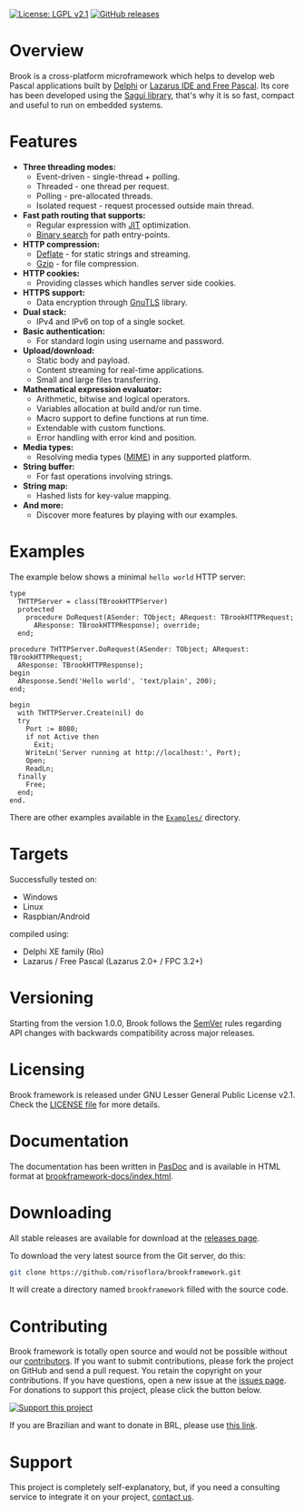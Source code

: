 [![License: LGPL v2.1](https://img.shields.io/badge/License-LGPL%20v2.1-lemmon.svg)](https://github.com/risoflora/brookframework/blob/master/LICENSE)
[![GitHub releases](https://img.shields.io/github/v/release/risoflora/brookframework?color=lemmon)](https://github.com/risoflora/brookframework/releases)

# Overview

Brook is a cross-platform microframework which helps to develop web Pascal applications built by [Delphi](<https://en.wikipedia.org/wiki/Delphi_(software)>) or [Lazarus IDE and Free Pascal](<https://en.wikipedia.org/wiki/Lazarus_(IDE)>). Its core has been developed using the [Sagui library](https://risoflora.github.io/libsagui), that's why it is so fast, compact and useful to run on embedded systems.

# Features

- **Three threading modes:**
  - Event-driven - single-thread + polling.
  - Threaded - one thread per request.
  - Polling - pre-allocated threads.
  - Isolated request - request processed outside main thread.
- **Fast path routing that supports:**
  - Regular expression with [JIT](https://www.pcre.org/current/doc/html/pcre2jit.html) optimization.
  - [Binary search](https://en.wikipedia.org/wiki/Binary_search_algorithm) for path entry-points.
- **HTTP compression:**
  - [Deflate](https://en.wikipedia.org/wiki/DEFLATE) - for static strings and streaming.
  - [Gzip](https://en.wikipedia.org/wiki/Gzip) - for file compression.
- **HTTP cookies:**
  - Providing classes which handles server side cookies.
- **HTTPS support:**
  - Data encryption through [GnuTLS](https://www.gnutls.org) library.
- **Dual stack:**
  - IPv4 and IPv6 on top of a single socket.
- **Basic authentication:**
  - For standard login using username and password.
- **Upload/download:**
  - Static body and payload.
  - Content streaming for real-time applications.
  - Small and large files transferring.
- **Mathematical expression evaluator:**
  - Arithmetic, bitwise and logical operators.
  - Variables allocation at build and/or run time.
  - Macro support to define functions at run time.
  - Extendable with custom functions.
  - Error handling with error kind and position.
- **Media types:**
  - Resolving media types ([MIME](https://en.wikipedia.org/wiki/MIME)) in any supported platform.
- **String buffer:**
  - For fast operations involving strings.
- **String map:**
  - Hashed lists for key-value mapping.
- **And more:**
  - Discover more features by playing with our examples.

# Examples

The example below shows a minimal `hello world` HTTP server:

```delphi
type
  THTTPServer = class(TBrookHTTPServer)
  protected
    procedure DoRequest(ASender: TObject; ARequest: TBrookHTTPRequest;
      AResponse: TBrookHTTPResponse); override;
  end;

procedure THTTPServer.DoRequest(ASender: TObject; ARequest: TBrookHTTPRequest;
  AResponse: TBrookHTTPResponse);
begin
  AResponse.Send('Hello world', 'text/plain', 200);
end;

begin
  with THTTPServer.Create(nil) do
  try
    Port := 8080;
    if not Active then
      Exit;
    WriteLn('Server running at http://localhost:', Port);
    Open;
    ReadLn;
  finally
    Free;
  end;
end.
```

There are other examples available in the [`Examples/`](https://github.com/risoflora/brookframework/tree/master/Examples) directory.

# Targets

Successfully tested on:

- Windows
- Linux
- Raspbian/Android

compiled using:

- Delphi XE family (Rio)
- Lazarus / Free Pascal (Lazarus 2.0+ / FPC 3.2+)

# Versioning

Starting from the version 1.0.0, Brook follows the [SemVer](https://semver.org) rules regarding API changes with backwards compatibility across major releases.

# Licensing

Brook framework is released under GNU Lesser General Public License v2.1. Check the [LICENSE file](https://github.com/risoflora/brookframework/blob/master/LICENSE) for more details.

# Documentation

The documentation has been written in [PasDoc](https://github.com/pasdoc/pasdoc) and is available in HTML format at [brookframework-docs/index.html](https://risoflora.github.io/brookframework-docs/index.html).

# Downloading

All stable releases are available for download at the [releases page](https://github.com/risoflora/brookframework/releases).

To download the very latest source from the Git server, do this:

```bash
git clone https://github.com/risoflora/brookframework.git
```

It will create a directory named `brookframework` filled with the source code.

# Contributing

Brook framework is totally open source and would not be possible without our [contributors](https://github.com/risoflora/brookframework/blob/master/THANKS). If you want to submit contributions, please fork the project on GitHub and send a pull request. You retain the copyright on your contributions. If you have questions, open a new issue at the [issues page](https://github.com/risoflora/brookframework/issues). For donations to support this project, please click the button below.

[![Support this project](https://www.paypalobjects.com/en_US/GB/i/btn/btn_donateCC_LG.gif)](https://www.paypal.com/cgi-bin/webscr?cmd=_donations&business=silvioprog%40gmail%2ecom&lc=US&item_name=brookframework&item_number=brookframework&currency_code=USD&bn=PP%2dDonationsBF%3aproject%2dsupport%2ejpg%3aNonHosted)

If you are Brazilian and want to donate in BRL, please use [this link](https://www.paypal.com/donate/?token=vDyeYvx9MxzmsrlFnCh5txF7uKHrf1AlM48B86MB-wFzJ7LfcUjc7I1X8newMVSm1DZJeW&country.x=US&locale.x=).

# Support

This project is completely self-explanatory, but, if you need a consulting service to integrate it on your project, [contact us](mailto:silvioprog@gmail.com).
